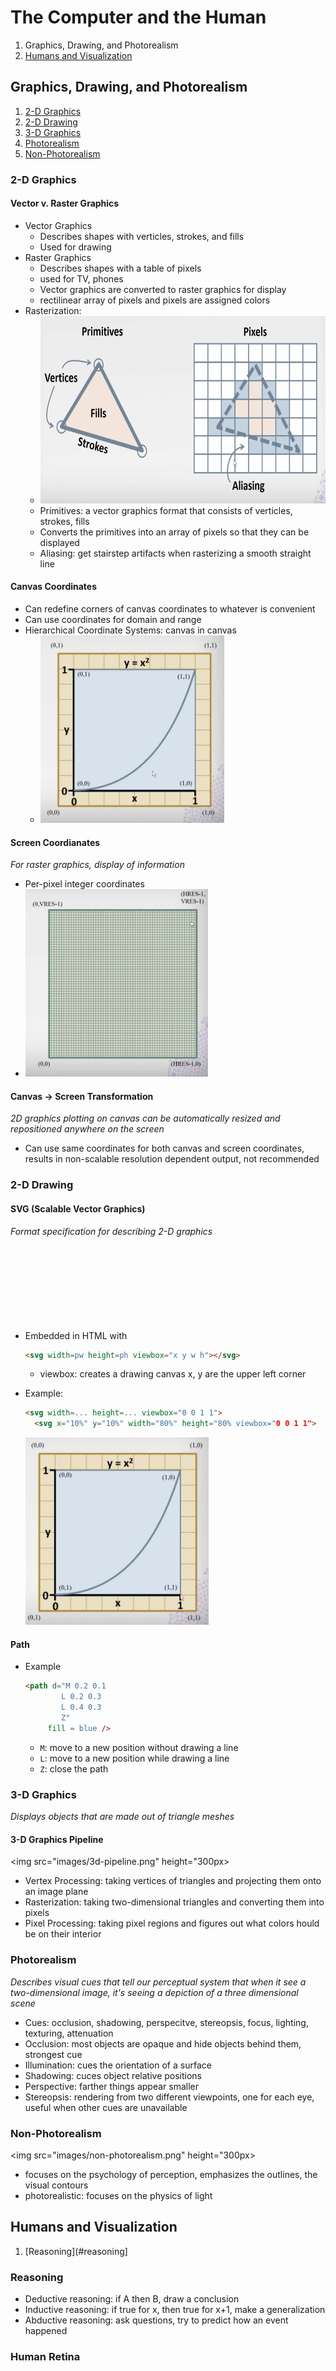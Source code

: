# The Computer and the Human
1. Graphics, Drawing, and Photorealism
2. [Humans and Visualization](#humans-and-visualization)

## Graphics, Drawing, and Photorealism
1. [2-D Graphics](#2-d-graphics)
2. [2-D Drawing](#2-d-drawing)
4. [3-D Graphics](#3-d-graphics)
5. [Photorealism](#photorealism)
6. [Non-Photorealism](#non-photorealism)

### 2-D Graphics

#### Vector v. Raster Graphics
- Vector Graphics
  - Describes shapes with verticles, strokes, and fills
  - Used for drawing
- Raster Graphics
  - Describes shapes with a table of pixels
  - used for TV, phones
  - Vector graphics are converted to raster graphics for display
  - rectilinear array of pixels and pixels are assigned colors
- Rasterization: 
  - <img src="images/rasterization.png" height="300px">
  - Primitives: a vector graphics format that consists of verticles, strokes, fills
  - Converts the primitives into an array of pixels so that  they can be displayed
  - Aliasing: get stairstep artifacts when rasterizing a smooth straight line
  
#### Canvas Coordinates
- Can redefine corners of canvas coordinates to whatever is convenient
- Can use coordinates for domain and range
- Hierarchical Coordinate Systems: canvas in canvas
  - <img src="images/hierarchical-coordinate.png" height="300px">

#### Screen Coordianates
_For raster graphics, display of information_
- Per-pixel integer coordinates
- <img src="images/screen-coordinates.png" height="300px">

#### Canvas -> Screen Transformation
_2D graphics plotting on canvas can be automatically resized and repositioned anywhere on the screen_

- Can use same coordinates for both canvas and screen coordinates, results in non-scalable resolution dependent output, not recommended

### 2-D Drawing
#### SVG (Scalable Vector Graphics)
_Format specification for describing 2-D graphics_
- Embedded in HTML with <svg> tag
  ```html
  <svg width=pw height=ph viewbox="x y w h"></svg>
  ```
  - viewbox: creates a drawing canvas x, y are the upper left corner
- Example:
  ```html
  <svg width=... height=... viewbox="0 0 1 1">
    <svg x="10%" y="10%" width="80%" height="80% viewbox="0 0 1 1">
  ```

  <img src="images/svg-coordinates.png" height="300px">

#### Path
- Example
   ```html
  <path d="M 0.2 0.1
           L 0.2 0.3
           L 0.4 0.3
           Z"
        fill = blue />
  ```
  - `M`: move to a new position without drawing a line
  - `L`: move to a new position while drawing a line
  - `Z`: close the path

### 3-D Graphics
_Displays objects that are made out of triangle meshes_

#### 3-D Graphics Pipeline
<img src="images/3d-pipeline.png" height="300px>
                                          
- Vertex Processing: taking vertices of triangles and projecting them onto an image plane
- Rasterization: taking two-dimensional triangles and converting them into pixels
- Pixel Processing: taking pixel regions and figures out what colors hould be on their interior

### Photorealism
_Describes visual cues that tell our perceptual system that when it see a two-dimensional image, it's seeing a depiction of a three dimensional scene_
- Cues: occlusion, shadowing, perspecitve, stereopsis, focus, lighting, texturing, attenuation
- Occlusion: most objects are opaque and hide objects behind them, strongest cue
- Illumination: cues the orientation of a surface
- Shadowing: cuces object relative positions
- Perspective: farther things appear smaller
- Stereopsis: rendering from two different viewpoints, one for each eye, useful when other cues are unavailable

### Non-Photorealism
<img src="images/non-photorealism.png" height="300px>
                                          
- focuses on the psychology of perception, emphasizes the outlines, the visual contours
- photorealistic: focuses on the physics of light

## Humans and Visualization
1. [Reasoning](#reasoning]


### Reasoning
- Deductive reasoning: if A then B, draw a conclusion
- Inductive reasoning: if true for x, then true for x+1, make a generalization
- Abductive reasoning: ask questions, try to predict how an event happened

### Human Retina


